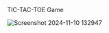 TIC-TAC-TOE Game

![Screenshot 2024-11-10 132947](https://github.com/user-attachments/assets/b2553d1b-3ae8-492b-a456-44268af7f73c)
